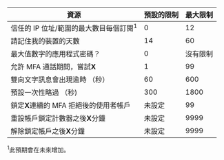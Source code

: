 資源|預設的限制|最大限制
---|---|---
信任的 IP 位址/範圍的最大數目</a>每個訂閱<sup>1</sup>|0|12
請記住我的裝置的天數|14|60
最大值數字的應用程式密碼？|0|沒有限制
允許 MFA 通話期間，嘗試**X**|1|99
雙向文字訊息會出現逾時 （秒）|60|600
預設一次性略過 （秒)|300|1800
鎖定**X**連續的 MFA 拒絕後的使用者帳戶|未設定|99
重設帳戶鎖定計數器之後**X**分鐘|未設定|9999
解除鎖定帳戶之後**X**分鐘|未設定|9999


<sup>1</sup>此預期會在未來增加。
